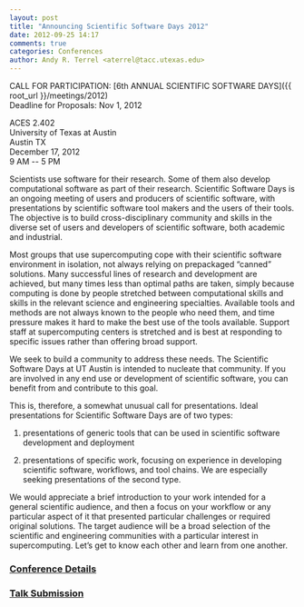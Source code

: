 ```yaml
---
layout: post
title: "Announcing Scientific Software Days 2012"
date: 2012-09-25 14:17
comments: true
categories: Conferences
author: Andy R. Terrel <aterrel@tacc.utexas.edu>
---
```


CALL FOR PARTICIPATION: [6th ANNUAL SCIENTIFIC SOFTWARE DAYS]({{ root_url }}/meetings/2012)  
Deadline for Proposals: Nov 1, 2012

ACES 2.402  
University of Texas at Austin  
Austin TX  
December 17, 2012  
9 AM -- 5 PM  

Scientists use software for their research. Some of them also develop
computational software as part of their research. Scientific Software
Days is an ongoing meeting of users and producers of scientific
software, with presentations by scientific software tool makers and
the users of their tools. The objective is to build cross-disciplinary
community and skills in the diverse set of users and developers of
scientific software, both academic and industrial.

Most groups that use supercomputing cope with their scientific
software environment in isolation, not always
relying on prepackaged “canned” solutions. Many successful lines of
research and development are achieved, but many times less than
optimal paths are taken, simply because computing is done by people
stretched between computational skills and skills in the relevant
science and engineering specialties. Available tools and methods are
not always known to the people who need them, and time pressure makes
it hard to make the best use of the tools available. Support staff at
supercomputing centers is stretched and is best at responding to
specific issues rather than offering broad support.

We seek to build a community to address these needs. The Scientific
Software Days at UT Austin is intended to nucleate that community. If
you are involved in any end use or development of scientific software,
you can benefit from and contribute to this goal.

This is, therefore, a somewhat unusual call for presentations. Ideal
presentations for Scientific Software Days are of two types:

1. presentations of generic tools that can be used in scientific
software development and deployment

2. presentations of specific work, focusing on experience in
developing scientific software, workflows, and tool chains. We are
especially seeking presentations of the second type.

We would appreciate a brief introduction to your work intended for a
general scientific audience, and then a focus on your workflow or any
particular aspect of it that presented particular challenges or
required original solutions. The target audience will be a broad
selection of the scientific and engineering communities with a
particular interest in supercomputing. Let’s get to know each other
and learn from one another.

### [Conference Details]({{root_url}}/meetings/2012)  
### [Talk Submission](https://docs.google.com/spreadsheet/viewform?formkey=dHVQWmYtb2ZCeGdyckNVSThKenpPRVE6MQ)
